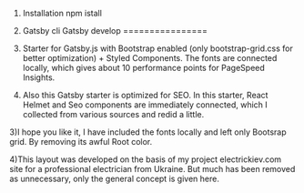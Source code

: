 1) Installation 
npm istall
2) Gatsby cli
Gatsby develop
================
1) Starter for Gatsby.js with Bootstrap enabled (only bootstrap-grid.css for better optimization) + Styled Components. The fonts are connected locally, which gives about 10 performance points for PageSpeed Insights.

2) Also this Gatsby starter is optimized for SEO. In this starter, React Helmet and Seo components are immediately connected, which I collected from various sources and redid a little.

3)I hope you like it, I have included the fonts locally and left only Bootsrap grid. By removing its awful Root color.

4)This layout was developed on the basis of my project electrickiev.com site for a professional electrician from Ukraine. But much has been removed as unnecessary, only the general concept is given here.